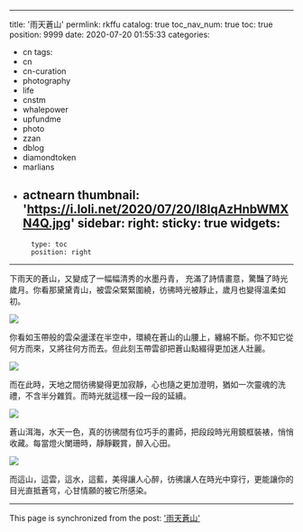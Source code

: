 
---
title: '雨天蒼山'
permlink: rkffu
catalog: true
toc_nav_num: true
toc: true
position: 9999
date: 2020-07-20 01:55:33
categories:
- cn
tags:
- cn
- cn-curation
- photography
- life
- cnstm
- whalepower
- upfundme
- photo
- zzan
- dblog
- diamondtoken
- marlians
- actnearn
thumbnail: 'https://i.loli.net/2020/07/20/I8lqAzHnbWMXN4Q.jpg'
sidebar:
    right:
        sticky: true
widgets:
    -
        type: toc
        position: right
---


下雨天的蒼山，又變成了一幅幅清秀的水墨丹青， 充滿了詩情畫意，驚豔了時光歲月。你看那黛黛青山，被雲朵緊緊圍繞，彷彿時光被靜止，歲月也變得溫柔如初。


![](https://i.loli.net/2020/07/20/I8lqAzHnbWMXN4Q.jpg)


你看如玉帶般的雲朵盪漾在半空中，環繞在蒼山的山腰上，纏綿不斷。你不知它從何方而來，又將往何方而去。但此刻玉帶雲卻把蒼山點綴得更加迷人壯麗。


![](https://i.loli.net/2020/07/20/IBMrG2gufREY6Pd.jpg)


而在此時，天地之間彷彿變得更加寂靜，心也隨之更加澄明，猶如一次靈魂的洗禮，不含半分雜質。而時光就這樣一段一段的延續。


![](https://i.loli.net/2020/07/20/7kPRW9iMhANrtTf.jpg)


蒼山洱海，水天一色，真的彷彿間有位巧手的畫師，把段段時光用鏡框裝裱，悄悄收藏。每當燈火闌珊時，靜靜觀賞，醉入心田。


![](https://i.loli.net/2020/07/20/WQbA25grd8cokzf.jpg)


而這山，這雲，這水，這藍，美得讓人心醉，彷彿讓人在時光中穿行，更能讓你的目光直抵蒼穹，心甘情願的被它所感染。

- - -

This page is synchronized from the post: ['雨天蒼山'](https://steemit.com/@sunai/rkffu)
